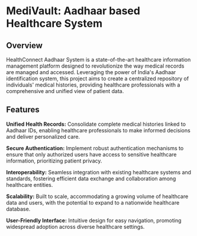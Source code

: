# MediVault: Aadhaar based Healthcare System

## Overview
HealthConnect Aadhaar System is a state-of-the-art healthcare information management platform designed to revolutionize the way medical records are managed and accessed. Leveraging the power of India's Aadhaar identification system, this project aims to create a centralized repository of individuals' medical histories, providing healthcare professionals with a comprehensive and unified view of patient data.

## Features

**Unified Health Records:** Consolidate complete medical histories linked to Aadhaar IDs, enabling healthcare professionals to make informed decisions and deliver personalized care.

**Secure Authentication:** Implement robust authentication mechanisms to ensure that only authorized users have access to sensitive healthcare information, prioritizing patient privacy.

**Interoperability:** Seamless integration with existing healthcare systems and standards, fostering efficient data exchange and collaboration among healthcare entities.

**Scalability:** Built to scale, accommodating a growing volume of healthcare data and users, with the potential to expand to a nationwide healthcare database.

**User-Friendly Interface:** Intuitive design for easy navigation, promoting widespread adoption across diverse healthcare settings.


